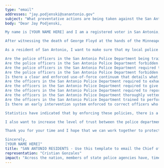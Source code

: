 ```yaml
---
type: "email"
addresses: "jay.podjenski@sanantonio.gov"
subject: "What preventative actions are being taken against the San Antonio Police Department?"
body: "Dear Jay Podjenski,

My name is [YOUR NAME HERE] and I am a registered voter in San Antonio, Texas. I am writing to you today to ask what you are doing, as the Chief of Staff District 1 of San Antonio, to ensure that your officers are not abusing their power and are held accountable for their actions.

After witnessing the death of George Floyd at the hands of the Minneapolis Police Department, I am left feeling outraged, frustrated, and hurt. The system has failed yet another black man and we are anxiously waiting to see if the officers responsible for his death will face consequences.

As a resident of San Antonio, I want to make sure that my local police department is taking the necessary preventative measures to ensure that incidents like this will not occur in the future. So I ask:

Are the police officers in the San Antonio Police Department being trained to de-escalate altercations by using peaceful conflict resolution strategies?
Are the police officers in the San Antonio Police Department forbidden from using carotid restraints (chokeholds, strangleholds, etc.) and hog-tying methods? Furthermore, are they forbidden from transporting civilians in uncomfortable positions, such as face down in a vehicle?
Are the police officers in the San Antonio Police Department required to intervene if they witness another officer using excessive force? Will officers be reprimanded if they fail to intervene?
Are the police officers in the San Antonio Police Department forbidden from shooting at moving vehicles?
Is there a clear and enforced use-of-force continuum that details what weapons and force are acceptable in a wide variety of civilian-police interactions?
Are the officers in the San Antonio Police Department required to exhaust every other possible option before using excessive force?
Are the officers in the San Antonio Police Department required to give a verbal warning to civilians before drawing their weapon or using excessive force?
Are the officers in the San Antonio Police Department required to report each time they threaten to or use force on civilians?
Are the officers in the San Antonio Police Department thoroughly vetted to ensure that they do not have a history with abuse, racism, xenophobia, homophobia / transphobia, or discrimination?
Are the officers in the San Antonio Police Department trained to perform and seek necessary medical action after using excessive force?
Is there an early intervention system enforced to correct officers who use excessive force? Additionally, how many complaints does an officer have to receive before they are reprimanded? Before they are terminated? More than three complaints are unacceptable.

Statistics have indicated that by enforcing these policies, there is a significant decrease in civilian complaints and injury due to excessive force. If any of the policies are not currently in place, then what is being done to ensure that they are going to be enforced in the near future? What can I do, as a concerned citizen, to set these policies in motion?

I also want to increase the level of trust between the police department and the community. To establish trust, there has to be transparency. I would like to see the San Antonio Police Department collect and report data on civilian deaths that occurred in custody and as a result of an officer’s use of excessive force. The data should be broken down by demographics and should showcase the race, gender, sexuality, and religion of the civilians. Allowing the public access to this information will show us where we, as a community, fall short.

Thank you for your time and I hope that we can work together to protect the San Antonio community. I refuse to let the next hashtag come from here.

Sincerely,
[YOUR NAME HERE]"
title: "SAN ANTONIO RESIDENTS - Use this template to email the Chief of Staff District 1 of San Antonio to quiz them on what preventive actions are being taken to protect against police brutality from San Antonio Police Department."
representation: "Cristian Gonzales"
impact: "Across the nation, members of state police agencies have, time and time again, abused their power and have killed black Americans in a horrific manner, devoid of any lawfulness. Our nation has observed the cruel and evil killings of George Floyd, Breonna Taylor, Eric Garner, Ahmed Aubrey, and countless others of black Americans. Email the Chief of Staff District 1 for the city of San Antonio and press the question--are you, Jay Podjenski, taking any preventative actions to ensure that such acts of cruelty against African Americans don't happen as a consequence of policing with racist motives?"
---
```


